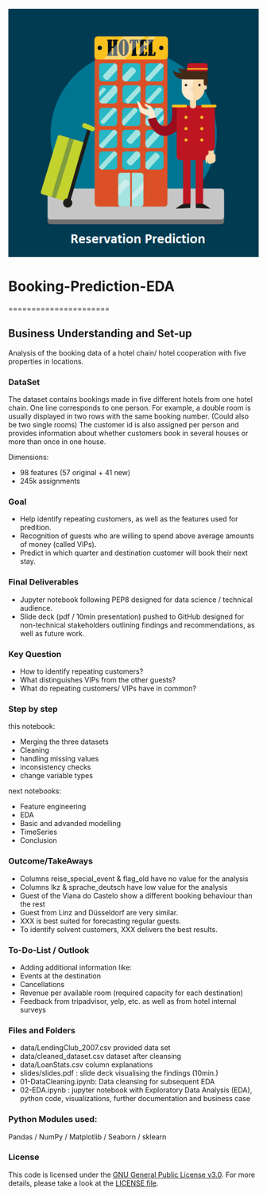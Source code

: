 ![logo](https://github.com/argv1/Booking-Prediction-EDA/blob/master/img/logo_reservation_prediction.png)
# Booking-Prediction-EDA
======================

## Business Understanding and Set-up
Analysis of the booking data of a hotel chain/ hotel cooperation with five properties in locations.

### DataSet
The dataset contains bookings made in five different hotels from one hotel chain.
One line corresponds to one person. For example, a double room is usually displayed in two rows with the same booking number. (Could also be two single rooms)
The customer id is also assigned per person and provides information about whether customers book in several houses or more than once in one house.

Dimensions:
- 98 features (57 original + 41 new)
- 245k assignments


### Goal
- Help identify repeating customers, as well as the features used for predition.
- Recognition of guests who are willing to spend above average amounts of money (called VIPs). 
- Predict in which quarter and destination customer will book their next stay.


### Final Deliverables
- Jupyter notebook following PEP8 designed for data science / technical audience.
- Slide deck (pdf / 10min presentation) pushed to GitHub designed for non-technical stakeholders outlining findings and recommendations, as well as future work.


### Key Question
- How to identify repeating customers?
- What distinguishes VIPs from the other guests?
- What do repeating customers/ VIPs have in common?


### Step by step
this notebook:
- Merging the three datasets
- Cleaning
 - handling missing values
 - inconsistency checks
 - change variable types

next notebooks:
- Feature engineering
- EDA
- Basic and advanded modelling
- TimeSeries
- Conclusion


### Outcome/TakeAways
- Columns reise_special_event & flag_old have no value for the analysis
- Columns lkz & sprache_deutsch have low value for the analysis
- Guest of the Viana do Castelo show a different booking behaviour than the rest
- Guest from Linz and Düsseldorf are very similar. 
- XXX is best suited for forecasting regular guests.
- To identify solvent customers, XXX delivers the best results.


### To-Do-List / Outlook
- Adding additional information like:
 - Events at the destination
 - Cancellations
 - Revenue per available room (required capacity for each destination)
 - Feedback from tripadvisor, yelp, etc. as well as from hotel internal surveys


### Files and Folders
- data/LendingClub_2007.csv provided data set
- data/cleaned_dataset.csv dataset after cleansing
- data/LoanStats.csv column explanations
- slides/slides.pdf : slide deck visualising the findings (10min.)
- 01-DataCleaning.ipynb: Data cleansing for subsequent EDA
- 02-EDA.ipynb : jupyter notebook with Exploratory Data Analysis (EDA), python code, visualizations, further documentation and business case


### Python Modules used:
Pandas / NumPy / Matplotlib / Seaborn / sklearn


### License
This code is licensed under the [GNU General Public License v3.0](https://choosealicense.com/licenses/gpl-3.0/). 
For more details, please take a look at the [LICENSE file](https://github.com/argv1/Booking-Prediction-EDA/blob/master/LICENSEE).

